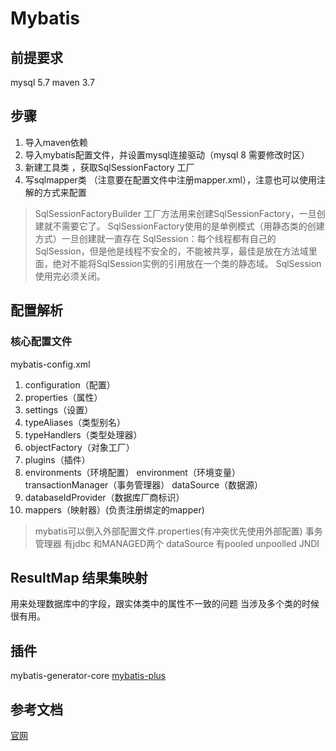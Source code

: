 # Mybatis
## 前提要求
mysql 5.7
maven 3.7
## 步骤
1. 导入maven依赖
2. 导入mybatis配置文件，并设置mysql连接驱动（mysql 8 需要修改时区）
3. 新建工具类 ，获取SqlSessionFactory 工厂
4. 写sqlmapper类 （注意要在配置文件中注册mapper.xml），注意也可以使用注解的方式来配置
> SqlSessionFactoryBuilder 工厂方法用来创建SqlSessionFactory，一旦创建就不需要它了。
> SqlSessionFactory使用的是单例模式（用静态类的创建方式）一旦创建就一直存在
> SqlSession：每个线程都有自己的SqlSession，但是他是线程不安全的，不能被共享，最佳是放在方法域里面，绝对不能将SqlSession实例的引用放在一个类的静态域。
> SqlSession使用完必须关闭。
## 配置解析
### 核心配置文件
mybatis-config.xml
1. configuration（配置）
2. properties（属性）
3. settings（设置）
4. typeAliases（类型别名）
5. typeHandlers（类型处理器）
6. objectFactory（对象工厂）
7. plugins（插件）
8. environments（环境配置）
    environment（环境变量）
        transactionManager（事务管理器）
        dataSource（数据源）
9. databaseIdProvider（数据库厂商标识）
10. mappers（映射器）(负责注册绑定的mapper)
> mybatis可以倒入外部配置文件.properties(有冲突优先使用外部配置)
> 事务管理器 有jdbc 和MANAGED两个
> dataSource 有pooled unpoolled JNDI
## ResultMap 结果集映射
用来处理数据库中的字段，跟实体类中的属性不一致的问题
当涉及多个类的时候很有用。
## 插件
mybatis-generator-core
[mybatis-plus](https://baomidou.com/)

##  参考文档
[官网](https://mybatis.org/mybatis-3/zh/index.html)